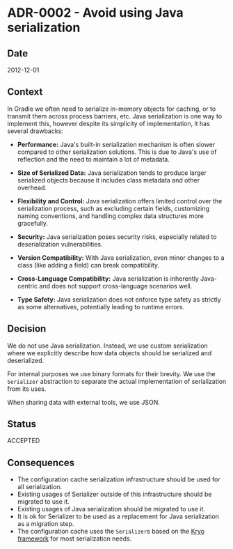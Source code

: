 # ADR-0002 - Avoid using Java serialization

## Date

2012-12-01

## Context

In Gradle we often need to serialize in-memory objects for caching, or to transmit them across process barriers, etc.
Java serialization is one way to implement this, however despite its simplicity of implementation, it has several drawbacks:

- **Performance:**
Java's built-in serialization mechanism is often slower compared to other serialization solutions.
This is due to Java's use of reflection and the need to maintain a lot of metadata.

- **Size of Serialized Data:**
Java serialization tends to produce larger serialized objects because it includes class metadata and other overhead.

- **Flexibility and Control:**
Java serialization offers limited control over the serialization process, such as excluding certain fields, customizing naming conventions, and handling complex data structures more gracefully.

- **Security:**
Java serialization poses security risks, especially related to deserialization vulnerabilities.

- **Version Compatibility:**
With Java serialization, even minor changes to a class (like adding a field) can break compatibility.

- **Cross-Language Compatibility:**
Java serialization is inherently Java-centric and does not support cross-language scenarios well.

- **Type Safety:**
Java serialization does not enforce type safety as strictly as some alternatives, potentially leading to runtime errors.

## Decision

We do not use Java serialization.
Instead, we use custom serialization where we explicitly describe how data objects should be serialized and deserialized.

For internal purposes we use binary formats for their brevity.
We use the `Serializer` abstraction to separate the actual implementation of serialization from its uses.

When sharing data with external tools, we use JSON.

## Status

ACCEPTED

## Consequences

* The configuration cache serialization infrastructure should be used for all serialization.
* Existing usages of Serializer outside of this infrastructure should be migrated to use it.
* Existing usages of Java serialization should be migrated to use it.
* It is ok for Serializer to be used as a replacement for Java serialization as a migration step.
* The configuration cache uses the `Serializer`s based on the [Kryo framework](https://github.com/EsotericSoftware/kryo) for most serialization needs.
